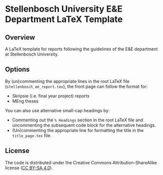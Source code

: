 Stellenbosch University E&E Department LaTeX Template
=====================================================

Overview
--------
A LaTeX template for reports following the guidelines of the E&E department at
Stellenbosch University.


Options
-------
By (un)commenting the appropriate lines in the root LaTeX file
(`stellenbosch_ee_report.tex`), the front page can follow the format for:

- Skripsie (i.e. final year project) reports
- MEng theses

You can also use alternative small-cap headings by:

- Commenting out the `% Headings` section in the root LaTeX file and
  uncommenting the subsequent code block for the alternative headings.
- (Un)commenting the appropriate line for formatting the title in the
  `title_page.tex` file.


License
-------
The code is distributed under the Creative Commons Attribution-ShareAlike
license ([CC BY-SA 4.0](http://creativecommons.org/licenses/by-sa/4.0/)).
